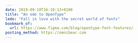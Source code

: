 ```yaml
---
date: 2019-09-10T16:10:13+0100
title: "An ode to OpenType"
lede: "Fall in love with the secret world of fonts"
bookmark_of:
  url: https://www.figma.com/blog/opentype-font-features/
posting_method: https://omnibear.com
---
```

